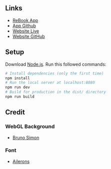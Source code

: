 ## Links
- [ReBook App](http://rebook.duresa.tech:5000/)
- [App Github](https://github.com/BisRyy/ReBook)
- [Website Live](https://read-book-rosy.vercel.app)
- [Website GitHub](https://github.com/BisRyy/ReBook-Landing-Page)

## Setup
Download [Node.js](https://nodejs.org/en/download/).
Run this followed commands:
``` bash
# Install dependencies (only the first time)
npm install
# Run the local server at localhost:8080
npm run dev
# Build for production in the dist/ directory
npm run build
```
## Credit
### WebGL Background
- [Bruno Simon](brunosimon/experiment-holographic-terrain)
### Font
- [Ailerons](https://befonts.com/ailerons-typeface.html)
